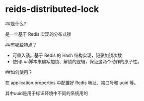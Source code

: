 # reids-distributed-lock


##是什么?

是一个基于 Redis 实现的分布式锁

##有哪些特点？

* 可重入锁。基于 Redis 的 Hash 结构实现，记录加锁次数
* 使用Lua脚本来编写加锁、解锁的逻辑，保证这两个动作的原子性。

##如何使用？

在 application.properties 中配置好 Redis 地址、端口号和 uuid 等。

其中uuid是用于标识环境中不同的系统用的
